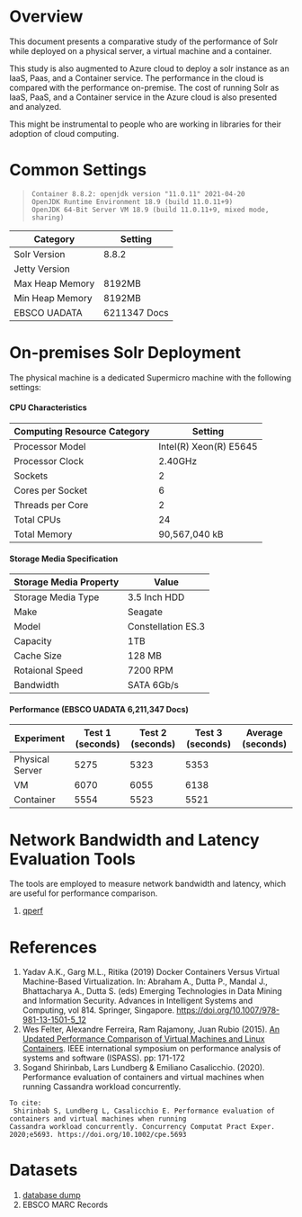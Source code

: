 # Overview

This document presents a comparative study of the performance of Solr while deployed on 
a physical server, a virtual machine and a container. 

This study is also augmented to Azure cloud to deploy a solr instance as an IaaS, Paas, and
a Container service. The performance in the cloud is compared with the performance on-premise.
The cost of running Solr as IaaS, PaaS, and a Container service in the Azure cloud is also 
presented and analyzed.

This might be instrumental to people who are working in libraries for their adoption of 
cloud computing. 

# Common Settings

>```
>Container 8.8.2: openjdk version "11.0.11" 2021-04-20
>OpenJDK Runtime Environment 18.9 (build 11.0.11+9)
>OpenJDK 64-Bit Server VM 18.9 (build 11.0.11+9, mixed mode, sharing)
>```

| Category | Setting |
| --- | --- |
| Solr Version | 8.8.2 |
| Jetty Version | |
| Max Heap Memory | 8192MB |
| Min Heap Memory | 8192MB |
| EBSCO UADATA    | 6211347 Docs|

 
# On-premises Solr Deployment

The physical machine is a dedicated Supermicro machine with the following settings:

#### CPU Characteristics

| Computing Resource Category | Setting |            
|---|---|
| Processor Model | Intel(R) Xeon(R) E5645 |        
| Processor Clock   | 2.40GHz |                     
| Sockets           | 2 |                           
| Cores per Socket  | 6 |                            
| Threads per Core  | 2 |                          
| Total CPUs        | 24 |                          
| Total Memory      | 90,567,040 kB |              


#### Storage Media Specification

  | Storage Media Property | Value |
  | --- | --- |
  | Storage Media Type |  3.5 Inch HDD |
  | Make | Seagate |
  | Model |  Constellation ES.3 |
  | Capacity | 1TB |
  | Cache Size | 128 MB |
  | Rotaional Speed | 7200 RPM |
  | Bandwidth | SATA 6Gb/s | 
  
#### Performance (EBSCO UADATA 6,211,347 Docs)

| Experiment  | Test 1 (seconds)  | Test 2 (seconds) | Test 3 (seconds)| Average (seconds) |
|---|---|---|---|---|
|Physical Server |5275|5323 |5353 |
|VM |6070 | 6055 |6138 |
|Container|5554 |5523 | 5521 |

# Network Bandwidth and Latency Evaluation Tools

The tools are employed to measure network bandwidth and latency, which are useful for
performance comparison.

1. [qperf](https://access.redhat.com/solutions/21226811)

# References

1. Yadav A.K., Garg M.L., Ritika (2019) Docker Containers Versus Virtual Machine-Based Virtualization. In: Abraham A., Dutta P., Mandal J., Bhattacharya A., Dutta S. (eds) Emerging Technologies in Data Mining and Information Security. Advances in Intelligent Systems and Computing, vol 814. Springer, Singapore. https://doi.org/10.1007/978-981-13-1501-5_12
2. Wes Felter, Alexandre Ferreira, Ram Rajamony, Juan Rubio (2015). [An Updated Performance Comparison of Virtual Machines and Linux Containers](https://ieeexplore-ieee-org.login.ezproxy.library.ualberta.ca/stamp/stamp.jsp?tp=&arnumber=7095802). IEEE international symposium on performance analysis of systems and software (ISPASS). pp: 171-172
3. Sogand Shirinbab, Lars Lundberg & Emiliano Casalicchio. (2020). Performance evaluation of containers and virtual machines when running Cassandra workload concurrently.
```
To cite:
 Shirinbab S, Lundberg L, Casalicchio E. Performance evaluation of containers and virtual machines when running
Cassandra workload concurrently. Concurrency Computat Pract Exper. 2020;e5693. https://doi.org/10.1002/cpe.5693

```


# Datasets

1. [database dump](http://www.informatics.jax.org/downloads/database_backups/)
2. EBSCO MARC Records
